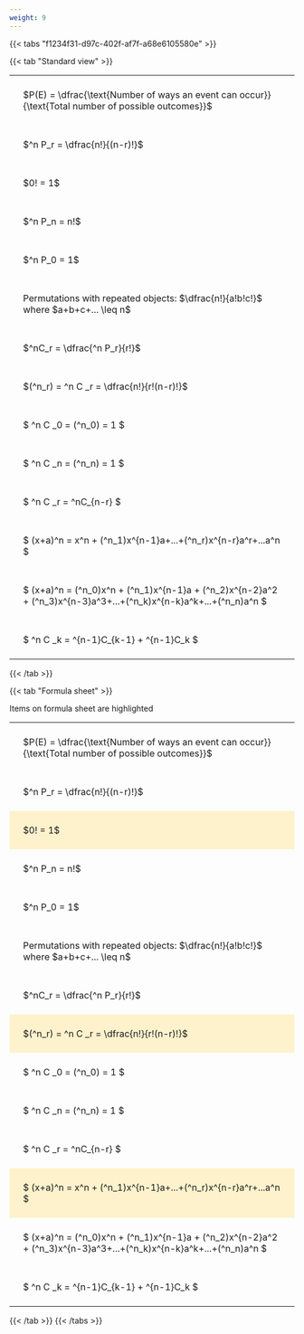 ```yaml
---
weight: 9
---
```


{{< tabs "f1234f31-d97c-402f-af7f-a68e6105580e" >}}

{{< tab "Standard view" >}}

<style type="text/css">
#T_df7eb th.col_heading {
  text-align: left;
  font-size: 1em;
}
#T_df7eb td {
  text-align: left;
  font-size: 1em;
  padding: 1.5em;
}
</style>
<table id="T_df7eb">
  <thead>
  </thead>
  <tbody>
    <tr>
      <td id="T_df7eb_row0_col0" class="data row0 col0" >$P(E) = \dfrac{\text{Number of ways an event can occur}}{\text{Total number of possible outcomes}}$</td>
    </tr>
    <tr>
      <td id="T_df7eb_row1_col0" class="data row1 col0" >$^n P_r = \dfrac{n!}{(n-r)!}$</td>
    </tr>
    <tr>
      <td id="T_df7eb_row2_col0" class="data row2 col0" >$0! = 1$</td>
    </tr>
    <tr>
      <td id="T_df7eb_row3_col0" class="data row3 col0" >$^n P_n = n!$</td>
    </tr>
    <tr>
      <td id="T_df7eb_row4_col0" class="data row4 col0" >$^n P_0 = 1$</td>
    </tr>
    <tr>
      <td id="T_df7eb_row5_col0" class="data row5 col0" >Permutations with repeated objects: $\dfrac{n!}{a!b!c!}$ where $a+b+c+... \leq n$</td>
    </tr>
    <tr>
      <td id="T_df7eb_row6_col0" class="data row6 col0" >$^nC_r = \dfrac{^n P_r}{r!}$</td>
    </tr>
    <tr>
      <td id="T_df7eb_row7_col0" class="data row7 col0" >$(^n_r) = ^n C _r = \dfrac{n!}{r!(n-r)!}$</td>
    </tr>
    <tr>
      <td id="T_df7eb_row8_col0" class="data row8 col0" >$ ^n C _0 = (^n_0) = 1 $</td>
    </tr>
    <tr>
      <td id="T_df7eb_row9_col0" class="data row9 col0" >$ ^n C _n = (^n_n) = 1 $</td>
    </tr>
    <tr>
      <td id="T_df7eb_row10_col0" class="data row10 col0" >$ ^n C _r = ^nC_{n-r} $</td>
    </tr>
    <tr>
      <td id="T_df7eb_row11_col0" class="data row11 col0" >$ (x+a)^n = x^n + (^n_1)x^{n-1}a+...+(^n_r)x^{n-r}a^r+...a^n    $</td>
    </tr>
    <tr>
      <td id="T_df7eb_row12_col0" class="data row12 col0" >$ (x+a)^n = (^n_0)x^n + (^n_1)x^{n-1}a + (^n_2)x^{n-2}a^2 + (^n_3)x^{n-3}a^3+...+(^n_k)x^{n-k}a^k+...+(^n_n)a^n $</td>
    </tr>
    <tr>
      <td id="T_df7eb_row13_col0" class="data row13 col0" >$ ^n C _k = ^{n-1}C_{k-1} + ^{n-1}C_k $</td>
    </tr>
  </tbody>
</table>
{{< /tab >}}

{{< tab "Formula sheet" >}}

Items on formula sheet are highlighted 
<br>
<style type="text/css">
#T_bdd28 th.col_heading {
  text-align: left;
  font-size: 1em;
}
#T_bdd28 td {
  text-align: left;
  font-size: 1em;
  padding: 1.5em;
}
#T_bdd28_row0_col0, #T_bdd28_row1_col0, #T_bdd28_row3_col0, #T_bdd28_row4_col0, #T_bdd28_row5_col0, #T_bdd28_row6_col0, #T_bdd28_row8_col0, #T_bdd28_row9_col0, #T_bdd28_row10_col0, #T_bdd28_row12_col0, #T_bdd28_row13_col0 {
  background-color: rgba(0,0,0,0);
}
#T_bdd28_row2_col0, #T_bdd28_row7_col0, #T_bdd28_row11_col0 {
  background-color: rgba(255,194,10, 0.2);
}
</style>
<table id="T_bdd28">
  <thead>
  </thead>
  <tbody>
    <tr>
      <td id="T_bdd28_row0_col0" class="data row0 col0" >$P(E) = \dfrac{\text{Number of ways an event can occur}}{\text{Total number of possible outcomes}}$</td>
    </tr>
    <tr>
      <td id="T_bdd28_row1_col0" class="data row1 col0" >$^n P_r = \dfrac{n!}{(n-r)!}$</td>
    </tr>
    <tr>
      <td id="T_bdd28_row2_col0" class="data row2 col0" >$0! = 1$</td>
    </tr>
    <tr>
      <td id="T_bdd28_row3_col0" class="data row3 col0" >$^n P_n = n!$</td>
    </tr>
    <tr>
      <td id="T_bdd28_row4_col0" class="data row4 col0" >$^n P_0 = 1$</td>
    </tr>
    <tr>
      <td id="T_bdd28_row5_col0" class="data row5 col0" >Permutations with repeated objects: $\dfrac{n!}{a!b!c!}$ where $a+b+c+... \leq n$</td>
    </tr>
    <tr>
      <td id="T_bdd28_row6_col0" class="data row6 col0" >$^nC_r = \dfrac{^n P_r}{r!}$</td>
    </tr>
    <tr>
      <td id="T_bdd28_row7_col0" class="data row7 col0" >$(^n_r) = ^n C _r = \dfrac{n!}{r!(n-r)!}$</td>
    </tr>
    <tr>
      <td id="T_bdd28_row8_col0" class="data row8 col0" >$ ^n C _0 = (^n_0) = 1 $</td>
    </tr>
    <tr>
      <td id="T_bdd28_row9_col0" class="data row9 col0" >$ ^n C _n = (^n_n) = 1 $</td>
    </tr>
    <tr>
      <td id="T_bdd28_row10_col0" class="data row10 col0" >$ ^n C _r = ^nC_{n-r} $</td>
    </tr>
    <tr>
      <td id="T_bdd28_row11_col0" class="data row11 col0" >$ (x+a)^n = x^n + (^n_1)x^{n-1}a+...+(^n_r)x^{n-r}a^r+...a^n    $</td>
    </tr>
    <tr>
      <td id="T_bdd28_row12_col0" class="data row12 col0" >$ (x+a)^n = (^n_0)x^n + (^n_1)x^{n-1}a + (^n_2)x^{n-2}a^2 + (^n_3)x^{n-3}a^3+...+(^n_k)x^{n-k}a^k+...+(^n_n)a^n $</td>
    </tr>
    <tr>
      <td id="T_bdd28_row13_col0" class="data row13 col0" >$ ^n C _k = ^{n-1}C_{k-1} + ^{n-1}C_k $</td>
    </tr>
  </tbody>
</table>
{{< /tab >}}
{{< /tabs >}}